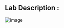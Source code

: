 ## Lab Description :

![image](https://github.com/ananthan05/Portswigger_labs/assets/140697378/31f08675-5378-41b6-ada5-ef1cffbf978b)

## 
